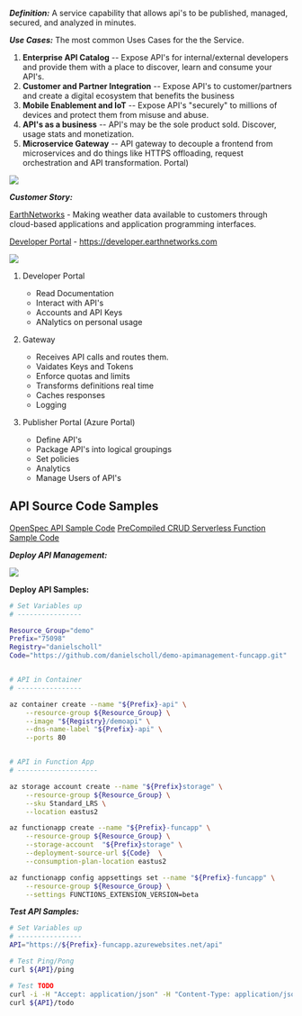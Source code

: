 ___Definition:___
A service capability that allows api's to be published, managed, secured, and analyzed in minutes.

___Use Cases:___
The most common Uses Cases for the the Service.
1. __Enterprise API Catalog__ -- Expose API's for internal/external developers and provide them with a place to discover, learn and consume your API's.
1. __Customer and Partner Integration__ -- Expose API's to customer/partners and create a digital ecosystem that benefits the business
1. __Mobile Enablement and IoT__ -- Expose API's "securely" to millions of devices and protect them from misuse and abuse.
1. __API's as a business__ -- API's may be the sole product sold.  Discover, usage stats and monetization.
1. __Microservice Gateway__ -- API gateway to decouple a frontend  from microservices and do things like HTTPS offloading, request orchestration and API transformation.
Portal)

<img src='https://raw.githubusercontent.com/danielscholl/demo-apimanagement/master/images/api_management_price.png'/>

___Customer Story:___

[EarthNetworks](https://customers.microsoft.com/en-us/story/earthnetworks) - Making weather data available to customers through cloud-based applications and application programming interfaces.

[Developer Portal](https://developer.earthnetworks.com/) - https://developer.earthnetworks.com

<img src='https://github.com/danielscholl/demo-apimanagement/raw/master/images/api_management_components.png'/>

1. Developer Portal
   - Read Documentation
   - Interact with API's
   - Accounts and API Keys
   - ANalytics on personal usage

1. Gateway
    - Receives API calls and routes them.
    - Vaidates Keys and Tokens
    - Enforce quotas and limits
    - Transforms definitions real time
    - Caches responses
    - Logging

1. Publisher Portal (Azure Portal)
    - Define API's
    - Package API's into logical groupings
    - Set policies
    - Analytics
    - Manage Users of API's


## API Source Code Samples

[OpenSpec API Sample Code](https://github.com/danielscholl/demo-apimanagement-apicode)
[PreCompiled CRUD Serverless Function Sample Code](https://github.com/danielscholl/demo-apimanagement-funcapp)

___Deploy API Management:___

<a href="https://portal.azure.com/#create/Microsoft.Template/urihttps%3A%2F%2Fraw.githubusercontent.com%2Fdanielscholl%2Fdemo-apimanagement%2Fmaster%2Ftemplates%2Fapi-management-create%2Fazuredeploy.json" target="_blank">
    <img src="http://azuredeploy.net/deploybutton.png"/>
</a>


__Deploy API Samples:__

```bash
# Set Variables up
# ----------------

Resource_Group="demo"
Prefix="75098"
Registry="danielscholl"
Code="https://github.com/danielscholl/demo-apimanagement-funcapp.git"


# API in Container
# ----------------

az container create --name "${Prefix}-api" \
	--resource-group ${Resource_Group} \
	--image "${Registry}/demoapi" \
	--dns-name-label "${Prefix}-api" \
	--ports 80


# API in Function App
# --------------------

az storage account create --name "${Prefix}storage" \
    --resource-group ${Resource_Group} \
    --sku Standard_LRS \
    --location eastus2 

az functionapp create --name "${Prefix}-funcapp" \
    --resource-group ${Resource_Group} \
    --storage-account  "${Prefix}storage" \
    --deployment-source-url ${Code}  \
    --consumption-plan-location eastus2

az functionapp config appsettings set --name "${Prefix}-funcapp" \
    --resource-group ${Resource_Group} \
    --settings FUNCTIONS_EXTENSION_VERSION=beta
```

___Test API Samples:___

```bash
# Set Variables up
# ----------------
API="https://${Prefix}-funcapp.azurewebsites.net/api"

# Test Ping/Pong
curl ${API}/ping

# Test TODO
curl -i -H "Accept: application/json" -H "Content-Type: application/json" -X POST -d "{'tododescription': 'hello-world'}" ${API}/todo
curl ${API}/todo
```